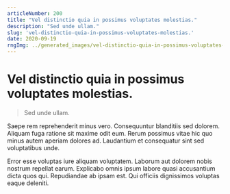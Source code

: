 ```yaml
---
articleNumber: 200
title: "Vel distinctio quia in possimus voluptates molestias."
description: "Sed unde ullam."
slug: 'vel-distinctio-quia-in-possimus-voluptates-molestias.'
date: 2020-09-19
rngImg: ../generated_images/vel-distinctio-quia-in-possimus-voluptates-molestias..jpg
---
```


# Vel distinctio quia in possimus voluptates molestias.

> Sed unde ullam.

Saepe rem reprehenderit minus vero. Consequuntur blanditiis sed dolorem. Aliquam fuga ratione sit maxime odit eum. Rerum possimus vitae hic quo minus autem aperiam dolores ad. Laudantium et consequatur sint sed voluptatibus unde.
 Error esse voluptas iure aliquam voluptatem. Laborum aut dolorem nobis nostrum repellat earum. Explicabo omnis ipsum labore quasi accusantium dicta quos qui. Repudiandae ab ipsam est. Qui officiis dignissimos voluptas eaque deleniti.
